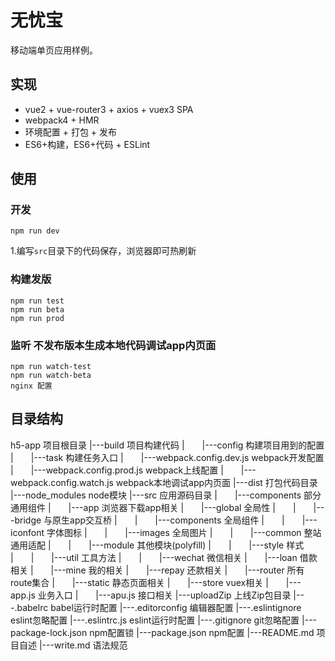 # 无忧宝
移动端单页应用样例。
## 实现
+ vue2 + vue-router3 + axios + vuex3 SPA
+ webpack4 + HMR
+ 环境配置 + 打包 + 发布
+ ES6+构建，ES6+代码 + ESLint

## 使用
### 开发
    npm run dev
1.编写`src`目录下的代码保存，浏览器即可热刷新  

### 构建发版
    npm run test
    npm run beta
    npm run prod

### 监听 不发布版本生成本地代码调试app内页面
    npm run watch-test
    npm run watch-beta
    nginx 配置

## 目录结构

h5-app 项目根目录
|---build 项目构建代码
|　　|---config 构建项目用到的配置
|　　|---task 构建任务入口
|　　|---webpack.config.dev.js webpack开发配置
|　　|---webpack.config.prod.js webpack上线配置
|　　|---webpack.config.watch.js webpack本地调试app内页面
|---dist 打包代码目录
|---node_modules node模块
|---src 应用源码目录
|　　|---components 部分通用组件
|　　|---app 浏览器下载app相关
|　　|---global 全局性
|　　|　　|---bridge 与原生app交互桥
|　　|　　|---components 全局组件
|　　|　　|---iconfont 字体图标
|　　|　　|---images 全局图片
|　　|　　|---common 整站通用适配
|　　|　　|---module 其他模块(polyfill)
|　　|　　|---style 样式
|　　|　　|---util 工具方法
|　　|　　|---wechat 微信相关
|　　|---loan 借款相关
|　　|---mine 我的相关
|　　|---repay 还款相关
|　　|---router 所有route集合
|　　|---static 静态页面相关
|　　|---store vuex相关
|　　|---app.js 业务入口
|　　|---apu.js 接口相关
|---uploadZip 上线Zip包目录
|---.babelrc babel运行时配置
|---.editorconfig 编辑器配置
|---.eslintignore eslint忽略配置
|---.eslintrc.js eslint运行时配置
|---.gitignore git忽略配置
|---package-lock.json npm配置锁
|---package.json npm配置
|---README.md 项目自述
|---write.md 语法规范
